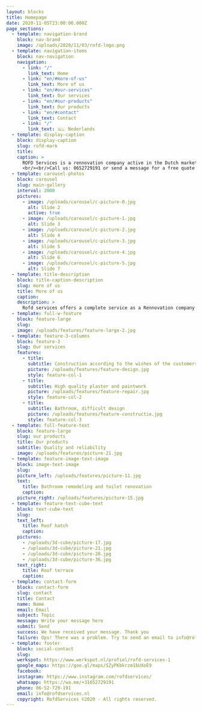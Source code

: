 ```yaml
---
layout: blocks
title: Homepage
date: 2020-11-05T23:00:00.000Z
page_sections:
  - template: navigation-brand
    block: nav-brand
    image: /uploads/2020/11/03/rofd-logo.png
  - template: navigation-items
    block: nav-navigation
    navigation:
      - link: "/"
        link_text: Home
      - link: "en/#more-of-us"
        link_text: More of us
      - link: "en/#our-services"
        link_text: Our services
      - link: "en/#our-products"
        link_text: Our products
      - link: "en/#contact"
        link_text: Contact
      - link: "/"
        link_text: 🇳🇱 Nederlands
  - template: display-caption
    block: display-caption
    slug: rofd-mark
    title:
    caption: >
      ROFD Services is a rennovation company active in the Dutch market since 2010. Located in Amstelveen, we deliver custom work in the Amsterdam and surrounding. We do renovation and maintenance outside and inside the house. Our enthusiastic and professional team gives a lot of importance to quality and details. Our prices are in line with the market, and we make our quotations after a personal visit and interview with the client.
      <br/><br/>Call us: 0652729191 or send a message for a free quote.
  - template: carousel-photos
    block: carousel
    slug: main-gallery
    interval: 2000
    pictures:
      - image: /uploads/carousel/c-picture-0.jpg
        alt: Slide 2
        active: true
      - image: /uploads/carousel/c-picture-1.jpg
        alt: Slide 3
      - image: /uploads/carousel/c-picture-2.jpg
        alt: Slide 4
      - image: /uploads/carousel/c-picture-3.jpg
        alt: Slide 5
      - image: /uploads/carousel/c-picture-4.jpg
        alt: Slide 6
      - image: /uploads/carousel/c-picture-5.jpg
        alt: Slide 7
  - template: title-description
    block: title-caption-description
    slug: more of us
    title: More of us
    caption:
    description: >
      Rofd services offers a complete service as a Rennovation company with the aim of restructuring and improving residential and commercial structures according to the needs and requirements of clients. Our team is ready to make any improvements necessary to your environment.
  - template: full-w-feature
    block: feature-large
    slug:
    image: /uploads/features/feature-large-2.jpg
  - template: feature-3-columns
    block: feature-3
    slug: Our services
    features:
      - title:
        subtitle: Construction according to the wishes of the customers
        picture: /uploads/features/feature-design.jpg
        style: feature-col-1
      - title:
        subtitle: High quality plaster and paintwork
        picture: /uploads/features/feature-repair.jpg
        style: feature-col-2
      - title:
        subtitle: Bathroom, difficult design
        picture: /uploads/features/feature-constructie.jpg
        style: feature-col-3
  - template: full-feature-text
    block: feature-large
    slug: our products
    title: Our products
    subtitle: Quality and reliability
    image: /uploads/features/picture-21.jpg
  - template: feature-image-text-image
    block: image-text-image
    slug:
    picture_left: /uploads/features/picture-11.jpg
    text:
      title: Bathroom remodeling and toilet renovation
      caption:
    picture_right: /uploads/features/picture-15.jpg
  - template: feature-text-cube-text
    block: text-cube-text
    slug:
    text_left:
      title: Roof hatch
      caption:
    pictures:
      - /uploads/3d-cube/picture-17.jpg
      - /uploads/3d-cube/picture-21.jpg
      - /uploads/3d-cube/picture-28.jpg
      - /uploads/3d-cube/picture-36.jpg
    text_right:
      title: Roof terrace
      caption:
  - template: contact-form
    block: contact-form
    slug: contact
    title: Contact
    name: Name
    email: Email
    subject: Topic
    message: Write your message here
    submit: Send
    success: We have received your message. Thank you
    failure: Ops! There was a problem. Try to send an email to info@rofdservices.nl
  - template: footer
    block: social-contact
    slug:
    werkspot: https://www.werkspot.nl/profiel/rofd-services-1
    google_maps: https://goo.gl/maps/SZyPKbkrzm1bUXoE9
    facebook:
    instagram: https://www.instagram.com/rofdservices/
    whatsapp: https://wa.me/+31652729191
    phone: 06-52-729-191
    email: info@rofdservices.nl
    copyright: RofdServices ©2020 - All rights reserved.
---
```

